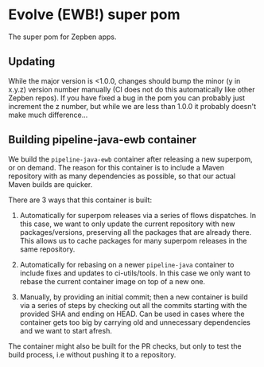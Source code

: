 # Evolve (EWB!) super pom

The super pom for Zepben apps.

## Updating

While the major version is <1.0.0, changes should bump the minor (y in x.y.z) version number manually
(CI does not do this automatically like other Zepben repos).
If you have fixed a bug in the pom you can probably just increment the z number, but while
we are less than 1.0.0 it probably doesn't make much difference...

## Building pipeline-java-ewb container

We build the `pipeline-java-ewb` container after releasing a new superpom, or on demand. The reason for this container is to
include a Maven repository with as many dependencies as possible, so that our actual Maven builds are quicker.

There are 3 ways that this container is built:

 1. Automatically for superpom releases via a series of flows dispatches. In this case, we want to only update the current repository with new packages/versions, preserving all the packages that are already there. This allows us to cache packages for many superpom releases in the same repository.

 2. Automatically for rebasing on a newer `pipeline-java` container to include fixes and updates to ci-utils/tools. In this case we only want to rebase the current container image on top of a new one.

 3. Manually, by providing an initial commit; then a new container is build via a series of steps by checking out all the commits starting with the provided SHA and ending on HEAD. Can be used in cases where the container gets too big by carrying old and unnecessary dependencies and we want to start afresh.

 The container might also be built for the PR checks, but only to test the build process, i.e without pushing it to a repository.
